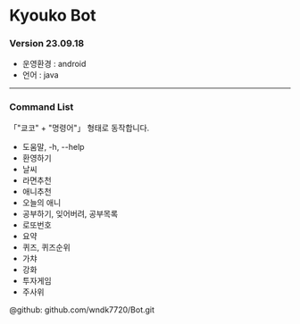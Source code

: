 # Kyouko Bot
### Version 23.09.18

- 운영환경 : android
- 언어 : java

---

### Command List

 「"쿄코" + "명령어"」 형태로 동작합니다.

   - 도움말, -h, --help
   - 환영하기
   - 날씨
   - 라면추천
   - 애니추천
   - 오늘의 애니
   - 공부하기, 잊어버려, 공부목록
   - 로또번호
   - 요약
   - 퀴즈, 퀴즈순위
   - 가챠
   - 강화
   - 투자게임
   - 주사위

@github: github.com/wndk7720/Bot.git
